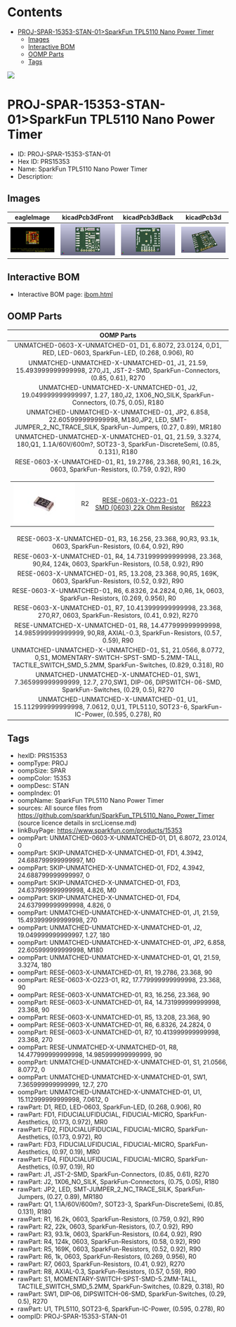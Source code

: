 



Contents
========

* [PROJ-SPAR-15353-STAN-01>SparkFun TPL5110 Nano Power Timer](#proj-spar-15353-stan-01sparkfun-tpl5110-nano-power-timer)
	* [Images](#images)
	* [Interactive BOM](#interactive-bom)
	* [OOMP Parts](#oomp-parts)
	* [Tags](#tags)
  
![][im]
# PROJ-SPAR-15353-STAN-01>SparkFun TPL5110 Nano Power Timer

- ID: PROJ-SPAR-15353-STAN-01
- Hex ID: PRS15353
- Name: SparkFun TPL5110 Nano Power Timer
- Description: 

## Images
  
  

|eagleImage|kicadPcb3dFront|kicadPcb3dBack|kicadPcb3d|
| :---: | :---: | :---: | :---: |
|[![eagleImage](eagleImage_140.png)](eagleImage_600.png)|[![kicadPcb3dFront](kicadPcb3dFront_140.png)](kicadPcb3dFront_600.png)|[![kicadPcb3dBack](kicadPcb3dBack_140.png)](kicadPcb3dBack_600.png)|[![kicadPcb3d](kicadPcb3d_140.png)](kicadPcb3d_600.png)|

## Interactive BOM

- Interactive BOM page: [ibom.html](kicad/bom/ibom.html)

## OOMP Parts
  

|OOMP Parts|
| :---: |
|UNMATCHED-0603-X-UNMATCHED-01, D1, 6.8072, 23.0124, 0,D1, RED, LED-0603, SparkFun-LED, (0.268, 0.906), R0|
|UNMATCHED-UNMATCHED-X-UNMATCHED-01, J1, 21.59, 15.493999999999998, 270,J1, JST-2-SMD, SparkFun-Connectors, (0.85, 0.61), R270|
|UNMATCHED-UNMATCHED-X-UNMATCHED-01, J2, 19.049999999999997, 1.27, 180,J2, 1X06_NO_SILK, SparkFun-Connectors, (0.75, 0.05), R180|
|UNMATCHED-UNMATCHED-X-UNMATCHED-01, JP2, 6.858, 22.605999999999998, M180,JP2, LED, SMT-JUMPER_2_NC_TRACE_SILK, SparkFun-Jumpers, (0.27, 0.89), MR180|
|UNMATCHED-UNMATCHED-X-UNMATCHED-01, Q1, 21.59, 3.3274, 180,Q1, 1.1A/60V/600m?, SOT23-3, SparkFun-DiscreteSemi, (0.85, 0.131), R180|
|RESE-0603-X-UNMATCHED-01, R1, 19.2786, 23.368, 90,R1, 16.2k, 0603, SparkFun-Resistors, (0.759, 0.92), R90|
|<table><tr><td>![RESE-0603-X-O223-01](https://raw.githubusercontent.com/oomlout/oomlout_OOMP_parts/main/RESE-0603-X-O223-01/image_140.jpg)</td><td> R2</td><td>[RESE-0603-X-O223-01<br>SMD (0603) 22k Ohm Resistor](https://github.com/oomlout/oomlout_OOMP_parts/tree/main/RESE-0603-X-O223-01/)</td><td>[R6223](https://github.com/oomlout/oomlout_OOMP_parts/tree/main/RESE-0603-X-O223-01/)</td></tr></table>|
|RESE-0603-X-UNMATCHED-01, R3, 16.256, 23.368, 90,R3, 93.1k, 0603, SparkFun-Resistors, (0.64, 0.92), R90|
|RESE-0603-X-UNMATCHED-01, R4, 14.731999999999998, 23.368, 90,R4, 124k, 0603, SparkFun-Resistors, (0.58, 0.92), R90|
|RESE-0603-X-UNMATCHED-01, R5, 13.208, 23.368, 90,R5, 169K, 0603, SparkFun-Resistors, (0.52, 0.92), R90|
|RESE-0603-X-UNMATCHED-01, R6, 6.8326, 24.2824, 0,R6, 1k, 0603, SparkFun-Resistors, (0.269, 0.956), R0|
|RESE-0603-X-UNMATCHED-01, R7, 10.413999999999998, 23.368, 270,R7, 0603, SparkFun-Resistors, (0.41, 0.92), R270|
|RESE-UNMATCHED-X-UNMATCHED-01, R8, 14.477999999999998, 14.985999999999999, 90,R8, AXIAL-0.3, SparkFun-Resistors, (0.57, 0.59), R90|
|UNMATCHED-UNMATCHED-X-UNMATCHED-01, S1, 21.0566, 8.0772, 0,S1, MOMENTARY-SWITCH-SPST-SMD-5.2MM-TALL, TACTILE_SWITCH_SMD_5.2MM, SparkFun-Switches, (0.829, 0.318), R0|
|UNMATCHED-UNMATCHED-X-UNMATCHED-01, SW1, 7.365999999999999, 12.7, 270,SW1, DIP-06, DIPSWITCH-06-SMD, SparkFun-Switches, (0.29, 0.5), R270|
|UNMATCHED-UNMATCHED-X-UNMATCHED-01, U1, 15.112999999999998, 7.0612, 0,U1, TPL5110, SOT23-6, SparkFun-IC-Power, (0.595, 0.278), R0|

## Tags

- hexID: PRS15353
- oompType: PROJ
- oompSize: SPAR
- oompColor: 15353
- oompDesc: STAN
- oompIndex: 01
- oompName: SparkFun TPL5110 Nano Power Timer
- sources: All source files from https://github.com/sparkfun/SparkFun_TPL5110_Nano_Power_Timer (source licence details in srcLicense.md)
- linkBuyPage: https://www.sparkfun.com/products/15353
- oompPart: UNMATCHED-0603-X-UNMATCHED-01, D1, 6.8072, 23.0124, 0
- oompPart: SKIP-UNMATCHED-X-UNMATCHED-01, FD1, 4.3942, 24.688799999999997, M0
- oompPart: SKIP-UNMATCHED-X-UNMATCHED-01, FD2, 4.3942, 24.688799999999997, 0
- oompPart: SKIP-UNMATCHED-X-UNMATCHED-01, FD3, 24.637999999999998, 4.826, M0
- oompPart: SKIP-UNMATCHED-X-UNMATCHED-01, FD4, 24.637999999999998, 4.826, 0
- oompPart: UNMATCHED-UNMATCHED-X-UNMATCHED-01, J1, 21.59, 15.493999999999998, 270
- oompPart: UNMATCHED-UNMATCHED-X-UNMATCHED-01, J2, 19.049999999999997, 1.27, 180
- oompPart: UNMATCHED-UNMATCHED-X-UNMATCHED-01, JP2, 6.858, 22.605999999999998, M180
- oompPart: UNMATCHED-UNMATCHED-X-UNMATCHED-01, Q1, 21.59, 3.3274, 180
- oompPart: RESE-0603-X-UNMATCHED-01, R1, 19.2786, 23.368, 90
- oompPart: RESE-0603-X-O223-01, R2, 17.779999999999998, 23.368, 90
- oompPart: RESE-0603-X-UNMATCHED-01, R3, 16.256, 23.368, 90
- oompPart: RESE-0603-X-UNMATCHED-01, R4, 14.731999999999998, 23.368, 90
- oompPart: RESE-0603-X-UNMATCHED-01, R5, 13.208, 23.368, 90
- oompPart: RESE-0603-X-UNMATCHED-01, R6, 6.8326, 24.2824, 0
- oompPart: RESE-0603-X-UNMATCHED-01, R7, 10.413999999999998, 23.368, 270
- oompPart: RESE-UNMATCHED-X-UNMATCHED-01, R8, 14.477999999999998, 14.985999999999999, 90
- oompPart: UNMATCHED-UNMATCHED-X-UNMATCHED-01, S1, 21.0566, 8.0772, 0
- oompPart: UNMATCHED-UNMATCHED-X-UNMATCHED-01, SW1, 7.365999999999999, 12.7, 270
- oompPart: UNMATCHED-UNMATCHED-X-UNMATCHED-01, U1, 15.112999999999998, 7.0612, 0
- rawPart: D1, RED, LED-0603, SparkFun-LED, (0.268, 0.906), R0
- rawPart: FD1, FIDUCIALUFIDUCIAL, FIDUCIAL-MICRO, SparkFun-Aesthetics, (0.173, 0.972), MR0
- rawPart: FD2, FIDUCIALUFIDUCIAL, FIDUCIAL-MICRO, SparkFun-Aesthetics, (0.173, 0.972), R0
- rawPart: FD3, FIDUCIALUFIDUCIAL, FIDUCIAL-MICRO, SparkFun-Aesthetics, (0.97, 0.19), MR0
- rawPart: FD4, FIDUCIALUFIDUCIAL, FIDUCIAL-MICRO, SparkFun-Aesthetics, (0.97, 0.19), R0
- rawPart: J1, JST-2-SMD, SparkFun-Connectors, (0.85, 0.61), R270
- rawPart: J2, 1X06_NO_SILK, SparkFun-Connectors, (0.75, 0.05), R180
- rawPart: JP2, LED, SMT-JUMPER_2_NC_TRACE_SILK, SparkFun-Jumpers, (0.27, 0.89), MR180
- rawPart: Q1, 1.1A/60V/600m?, SOT23-3, SparkFun-DiscreteSemi, (0.85, 0.131), R180
- rawPart: R1, 16.2k, 0603, SparkFun-Resistors, (0.759, 0.92), R90
- rawPart: R2, 22k, 0603, SparkFun-Resistors, (0.7, 0.92), R90
- rawPart: R3, 93.1k, 0603, SparkFun-Resistors, (0.64, 0.92), R90
- rawPart: R4, 124k, 0603, SparkFun-Resistors, (0.58, 0.92), R90
- rawPart: R5, 169K, 0603, SparkFun-Resistors, (0.52, 0.92), R90
- rawPart: R6, 1k, 0603, SparkFun-Resistors, (0.269, 0.956), R0
- rawPart: R7, 0603, SparkFun-Resistors, (0.41, 0.92), R270
- rawPart: R8, AXIAL-0.3, SparkFun-Resistors, (0.57, 0.59), R90
- rawPart: S1, MOMENTARY-SWITCH-SPST-SMD-5.2MM-TALL, TACTILE_SWITCH_SMD_5.2MM, SparkFun-Switches, (0.829, 0.318), R0
- rawPart: SW1, DIP-06, DIPSWITCH-06-SMD, SparkFun-Switches, (0.29, 0.5), R270
- rawPart: U1, TPL5110, SOT23-6, SparkFun-IC-Power, (0.595, 0.278), R0
- oompID: PROJ-SPAR-15353-STAN-01



[im]: kicadPcb3d_450.png
